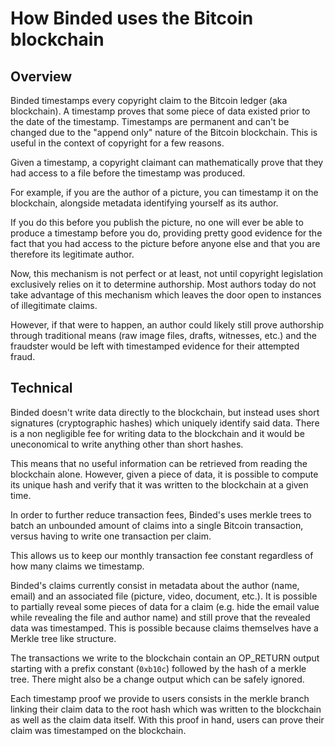 # How Binded uses the Bitcoin blockchain

## Overview

Binded timestamps every copyright claim to the Bitcoin ledger (aka
blockchain). A timestamp proves that some piece of data existed prior to
the date of the timestamp. Timestamps are permanent and can't be changed
due to the "append only" nature of the Bitcoin blockchain. This is
useful in the context of copyright for a few reasons.

Given a timestamp, a copyright claimant can mathematically prove that
they had access to a file before the timestamp was produced.

For example, if you are the author of a picture, you can timestamp it on
the blockchain, alongside metadata identifying yourself as its author.

If you do this before you publish the picture, no one will ever be able
to produce a timestamp before you do, providing pretty good evidence for
the fact that you had access to the picture before anyone else and that
you are therefore its legitimate author.

Now, this mechanism is not perfect or at least, not until copyright
legislation exclusively relies on it to determine authorship. Most
authors today do not take advantage of this mechanism which leaves the
door open to instances of illegitimate claims.

However, if that were to happen, an author could likely still prove
authorship through traditional means (raw image files, drafts,
witnesses, etc.) and the fraudster would be left with timestamped
evidence for their attempted fraud.

## Technical

Binded doesn't write data directly to the blockchain, but instead uses
short signatures (cryptographic hashes) which uniquely identify said
data. There is a non negligible fee for writing data to the blockchain
and it would be uneconomical to write anything other than short hashes.

This means that no useful information can be retrieved from reading the
blockchain alone. However, given a piece of data, it is possible to
compute its unique hash and verify that it was written to the blockchain
at a given time.

In order to further reduce transaction fees, Binded's uses merkle trees
to batch an unbounded amount of claims into a single Bitcoin
transaction, versus having to write one transaction per claim.

This allows us to keep our monthly transaction fee constant regardless
of how many claims we timestamp.

Binded's claims currently consist in metadata about the author (name,
email) and an associated file (picture, video, document, etc.). It is
possible to partially reveal some pieces of data for a claim (e.g. hide
the email value while revealing the file and author name) and still
prove that the revealed data was timestamped. This is possible because
claims themselves have a Merkle tree like structure.

The transactions we write to the blockchain contain an OP_RETURN output
starting with a prefix constant (`0xb10c`) followed by the hash of a
merkle tree. There might also be a change output which can be safely
ignored.

Each timestamp proof we provide to users consists in the merkle branch
linking their claim data to the root hash which was written to the
blockchain as well as the claim data itself. With this proof in hand,
users can prove their claim was timestamped on the blockchain.


